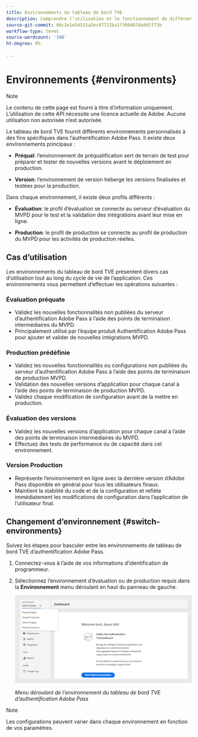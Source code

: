 ```yaml
---
title: Environnements du tableau de bord TVE
description: Comprendre l’utilisation et le fonctionnement de différents environnements dans le tableau de bord TVE.
source-git-commit: 06c2e1e54515a2ec47722ba1f360467dadd1f73b
workflow-type: tm+mt
source-wordcount: '346'
ht-degree: 0%

---
```


# Environnements {#environments}

>[!NOTE]
>
>Le contenu de cette page est fourni à titre d’information uniquement. L’utilisation de cette API nécessite une licence actuelle de Adobe. Aucune utilisation non autorisée n’est autorisée.

Le tableau de bord TVE fournit différents environnements personnalisés à des fins spécifiques dans l’authentification Adobe Pass. Il existe deux environnements principaux :

* **Préqual**: l’environnement de préqualification sert de terrain de test pour préparer et tester de nouvelles versions avant le déploiement en production.

* **Version**: l’environnement de version héberge les versions finalisées et testées pour la production.

Dans chaque environnement, il existe deux profils différents :

* **Évaluation**: le profil d’évaluation se connecte au serveur d’évaluation du MVPD pour le test et la validation des intégrations avant leur mise en ligne.

* **Production**: le profil de production se connecte au profil de production du MVPD pour les activités de production réelles.

## Cas d’utilisation

Les environnements du tableau de bord TVE présentent divers cas d’utilisation tout au long du cycle de vie de l’application. Ces environnements vous permettent d’effectuer les opérations suivantes :

### Évaluation préquate

* Validez les nouvelles fonctionnalités non publiées du serveur d’authentification Adobe Pass à l’aide des points de terminaison intermédiaires du MVPD.
* Principalement utilisé par l’équipe produit Authentification Adobe Pass pour ajouter et valider de nouvelles intégrations MVPD.

### Production prédéfinie

* Validez les nouvelles fonctionnalités ou configurations non publiées du serveur d’authentification Adobe Pass à l’aide des points de terminaison de production MVPD.
* Validation des nouvelles versions d’application pour chaque canal à l’aide des points de terminaison de production MVPD.
* Validez chaque modification de configuration avant de la mettre en production.

### Évaluation des versions

* Validez les nouvelles versions d’application pour chaque canal à l’aide des points de terminaison intermédiaires du MVPD.
* Effectuez des tests de performance ou de capacité dans cet environnement.

### Version Production

* Représente l’environnement en ligne avec la dernière version d’Adobe Pass disponible en général pour tous les utilisateurs finaux.
* Maintient la stabilité du code et de la configuration et reflète immédiatement les modifications de configuration dans l’application de l’utilisateur final.

## Changement d’environnement {#switch-environments}

Suivez les étapes pour basculer entre les environnements de tableau de bord TVE d’authentification Adobe Pass.

1. Connectez-vous à l’aide de vos informations d’identification de programmeur.
1. Sélectionnez l’environnement d’évaluation ou de production requis dans la **Environnement** menu déroulant en haut du panneau de gauche.

   ![Liste déroulante Environnements du tableau de bord TVE](assets/tve-dashboard-env.png)

   *Menu déroulant de l’environnement du tableau de bord TVE d’authentification Adobe Pass*

>[!NOTE]
>
> Les configurations peuvent varier dans chaque environnement en fonction de vos paramètres.

